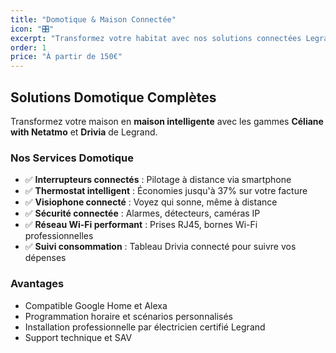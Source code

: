 ```yaml
---
title: "Domotique & Maison Connectée"
icon: "🎛️"
excerpt: "Transformez votre habitat avec nos solutions connectées Legrand, Céliane et Netatmo. Pilotez lumières, volets et chauffage depuis votre smartphone."
order: 1
price: "À partir de 150€"
---
```


## Solutions Domotique Complètes

Transformez votre maison en **maison intelligente** avec les gammes **Céliane with Netatmo** et **Drivia** de Legrand.

### Nos Services Domotique

- ✅ **Interrupteurs connectés** : Pilotage à distance via smartphone
- ✅ **Thermostat intelligent** : Économies jusqu'à 37% sur votre facture
- ✅ **Visiophone connecté** : Voyez qui sonne, même à distance
- ✅ **Sécurité connectée** : Alarmes, détecteurs, caméras IP
- ✅ **Réseau Wi-Fi performant** : Prises RJ45, bornes Wi-Fi professionnelles
- ✅ **Suivi consommation** : Tableau Drivia connecté pour suivre vos dépenses

### Avantages

- Compatible Google Home et Alexa
- Programmation horaire et scénarios personnalisés
- Installation professionnelle par électricien certifié Legrand
- Support technique et SAV
